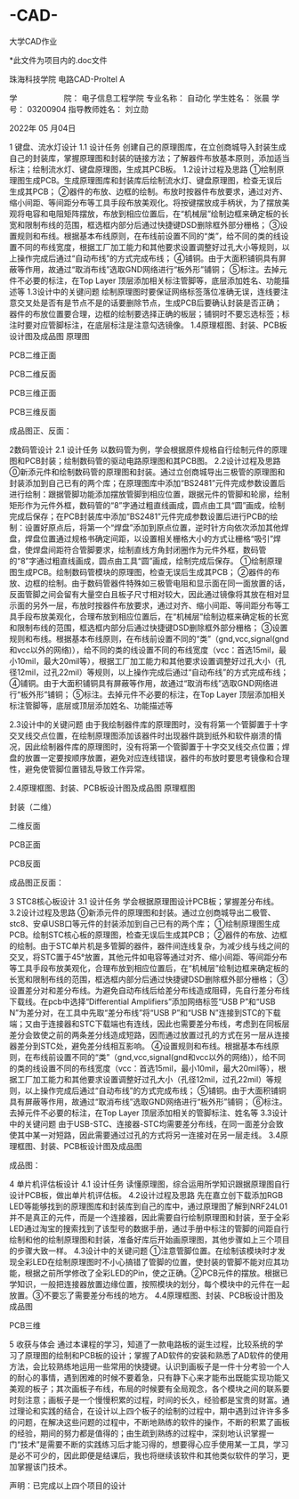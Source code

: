 # -CAD-
大学CAD作业


*此文件为项目内的.doc文件


珠海科技学院
电路CAD-Proltel A



学　　　　　　院：	电子信息工程学院
专业名称：	自动化
学生姓名：	张晨
学　　　　　　号：	03200904
指导教师姓名：	刘立勋










2022年  05 月04日



1 键盘、流水灯设计
1.1 设计任务
创建自己的原理图库，在立创商城导入封装生成自己的封装库，掌握原理图和封装的链接方法；了解器件布放基本原则，添加适当标注；绘制流水灯、键盘原理图，生成其PCB板。
1.2设计过程及思路
①绘制原理图生成PCB。生成原理图库和封装库后绘制流水灯、键盘原理图，检查无误后生成其PCB；
②器件的布放、边框的绘制。布放时按器件布放要求，通过对齐、缩小间距、等间距分布等工具手段布放美观化。将按键摆放成手柄状，为了摆放美观将电容和电阻矩阵摆放，布放到相应位置后，在“机械层”绘制边框来确定板的长宽和限制布线的范围，框选框内部分后通过快捷键DSD删除框外部分栅格；
③设置规则和布线。根据基本布线原则，在布线前设置不同的“类”，给不同的类的线设置不同的布线宽度，根据工厂加工能力和其他要求设置调整好过孔大小等规则，以上操作完成后通过“自动布线”的方式完成布线；
④铺铜。由于大面积铺铜具有屏蔽等作用，故通过“取消布线”选取GND网络进行“板外形”铺铜；
⑤标注。去掉元件不必要的标注，在Top Layer 顶层添加相关标注管脚等，底层添加姓名、功能描述等
1.3设计中的关键问题
绘制原理图时要保证网络标签落位准确无误，连线要注意交叉处是否有是节点不是的话要删除节点，生成PCB后要确认封装是否正确；器件的布放位置要合理，边框的绘制要选择正确的板层；铺铜时不要忘选标签；标注时要对应管脚标注，在底层标注是注意勾选镜像。
1.4原理框图、封装、PCB板设计图及成品图
原理图

PCB二维正面


PCB二维反面


PCB三维正面


PCB三维反面




成品图正、反面：
  

2数码管设计
2.1 设计任务
以数码管为例，学会根据原件规格自行绘制元件的原理图和PCB封装；绘制数码管的驱动电路原理图和其PCB图。
2.2设计过程及思路
⓪新添元件和绘制数码管的原理图和封装。通过立创商城导出三极管的原理图和封装添加到自己已有的两个库；在原理图库中添加“BS2481”元件完成参数设置后进行绘制：跟据管脚功能添加摆放管脚到相应位置，跟据元件的管脚和轮廓，绘制矩形作为元件外框，数码管的“8”字通过粗直线画成，圆点由工具“圆”画成，绘制完成后保存；在PCB封装库中添加“BS2481”元件完成参数设置后进行PCB的绘制：设置好原点后，将第一个“焊盘”添加到原点位置，逆时针方向依次添加其他焊盘，焊盘位置通过规格书确定间距，以设置相关栅格大小的方式让栅格“吸引”焊盘，使焊盘间距符合管脚要求，绘制直线方角封闭圈作为元件外框，数码管的“8”字通过粗直线画成，圆点由工具“圆”画成，绘制完成后保存。
①绘制原理图生成PCB。绘制数码管模块的原理图，检查无误后生成其PCB；
②器件的布放、边框的绘制。由于数码管器件特殊如三极管电阻和显示面在同一面放置的话，反面管脚之间会留有大量空白且板子尺寸相对较大，因此通过镜像将其放在相对显示面的另外一层，布放时按器件布放要求，通过对齐、缩小间距、等间距分布等工具手段布放美观化，合理布放到相应位置后，在“机械层”绘制边框来确定板的长宽和限制布线的范围，框选框内部分后通过快捷键DSD删除框外部分栅格；
③设置规则和布线。根据基本布线原则，在布线前设置不同的“类”（gnd,vcc,signal(gnd和vcc以外的网络)），给不同的类的线设置不同的布线宽度（vcc：首选15mil，最小10mil，最大20mil等），根据工厂加工能力和其他要求设置调整好过孔大小（孔径12mil，过孔22mil）等规则，以上操作完成后通过“自动布线”的方式完成布线；
④铺铜。由于大面积铺铜具有屏蔽等作用，故通过“取消布线”选取GND网络进行“板外形”铺铜；
⑤标注。去掉元件不必要的标注，在Top Layer 顶层添加相关标注管脚等，底层或顶层添加姓名、功能描述等

2.3设计中的关键问题
由于我绘制器件库的原理图时，没有将第一个管脚置于十字交叉线交点位置，在绘制原理图添加该器件时出现器件跳到纸外和软件崩溃的情况，因此绘制器件库的原理图时，没有将第一个管脚置于十字交叉线交点位置；焊盘的放置一定要按顺序放置，避免对应连线错误，器件的布放时要思考镜像和合理性，避免使管脚位置错乱导致工作异常。

2.4原理框图、封装、PCB板设计图及成品图
原理框图



封装（二维）


二维反面




PCB正面

PCB反面
 





成品图正反面：




3 STC8核心板设计
3.1 设计任务
学会根据原理图设计PCB板；掌握差分布线。
3.2设计过程及思路
⓪新添元件的原理图和封装。通过立创商城导出二极管、stc8、安卓USB口等元件的封装添加到自己已有的两个库； 
①绘制原理图生成PCB。绘制STC核心板的原理图，检查无误后生成其PCB；
②器件的布放、边框的绘制。由于STC单片机是多管脚的器件，器件间连线复杂，为减少线与线之间的交叉，将STC置于45°放置，其他元件如电容等通过对齐、缩小间距、等间距分布等工具手段布放美观化，合理布放到相应位置后，在“机械层”绘制边框来确定板的长宽和限制布线的范围，框选框内部分后通过快捷键DSD删除框外部分栅格；
③设置差分对和差分布线。为避免自动布线后给差分布线造成阻碍，先自行差分布线下载线。在pcb中​选择“Differential Amplifiers”添加网络标签“USB P”和“USB N”为差分对，在工具中先取“差分布线”将“USB P”和“USB N”连接到STC的下载端；又由于连接器和STC下载端也有连线，因此也需要差分布线，考虑到在同板层差分会致使之前的两条差分线造成短路，因而通过放置过孔的方式在另一层从连接器差分到STC处，避免差分线相互影响。
④设置规则和布线。根据基本布线原则，在布线前设置不同的“类”（gnd,vcc,signal(gnd和vcc以外的网络)），给不同的类的线设置不同的布线宽度（vcc：首选15mil，最小10mil，最大20mil等），根据工厂加工能力和其他要求设置调整好过孔大小（孔径12mil，过孔22mil）等规则，以上操作完成后通过“自动布线”的方式完成布线；
⑤铺铜。由于大面积铺铜具有屏蔽等作用，故通过“取消布线”选取GND网络进行“板外形”铺铜；
⑥标注。去掉元件不必要的标注，在Top Layer 顶层添加相关的管脚标注、姓名等 
3.3设计中的关键问题
由于USB-STC、连接器-STC均需要差分布线，在同一面差分会致使其中某一对短路，因此需要通过过孔的方式将另一连接对在另一层走线。
3.4原理框图、封装、PCB板设计图及成品图





成品图：



4 单片机评估板设计
4.1 设计任务
读懂原理图，综合运用所学知识跟据原理图自行设计PCB板，做出单片机评估板。
4.2设计过程及思路
先在嘉立创下载添加RGB LED等能够找到的原理图库和封装库到自己的库中，通过原理图了解到NRF24L01并不是真正的元件，而是一个连接器，因此需要自行绘制原理图和封装，至于全彩LED通过淘宝的搜索找到了该型号的数据手册，通过手册中标注的管脚的间距自行绘制和他的绘制原理图和封装，准备好库后开始画原理图，其他步骤如上三个项目的步骤大致一样。
4.3设计中的关键问题
①注意管脚位置。在绘制该模块时才发现全彩LED在绘制原理图时不小心搞错了管脚的位置，使封装的管脚不能对应其功能，根据之前所学修改了全彩LED的Pin，使之正确。②PCB元件的摆放。根据已学知识，一般把连接器放置边缘位置，按照模块的划分，每个模块中的元件在一起放置。③不要忘了需要差分布线的地方。
4.4原理框图、封装、PCB板设计图及成品图


PCB三维




5 收获与体会
通过本课程的学习，知道了一款电路板的诞生过程，比较系统的学习了原理图的绘制和PCB板的设计；掌握了AD软件的安装和熟悉了AD软件的使用方法，会比较熟练地运用一些常用的快捷键。认识到画板子是一件十分考验一个人的耐心的事情，遇到困难的时候不要着急，只有静下心来才能布出既能实现功能又美观的板子；其次画板子布线，布局的时候要有全局观念，各个模块之间的联系要时刻注意；画板子是一个慢慢积累的过程，时间的长久，经验都是宝贵的财富。通过理论和实践的结合，在设计以上四个板子的绘制的过程中，期中遇到过许许多多的问题，在解决这些问题的过程中，不断地熟练的软件的操作，不断的积累了画板的经验，期间的努力都是值得的；由生疏到熟练的过程中，深刻地认识掌握一门“技术”是需要不断的实践练习后才能习得的，想要得心应手使用某一工具，学习是必不可少的，因此即便是结课后，我也将继续该软件和其他类似软件的学习，更加掌握该门技术。

声明：已完成以上四个项目的设计
